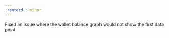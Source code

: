 ```yaml
---
'renterd': minor
---
```


Fixed an issue where the wallet balance graph would not show the first data point.
